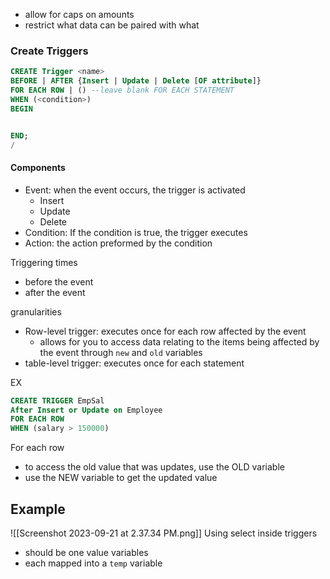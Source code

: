 - allow for caps on amounts
- restrict what data can be paired with what
### Create Triggers
```sql
CREATE Trigger <name>
BEFORE | AFTER {Insert | Update | Delete [OF attribute]}
FOR EACH ROW | () --leave blank FOR EACH STATEMENT
WHEN (<condition>)
BEGIN


END;
/
```
#### Components
- Event: when the event occurs, the trigger is activated
	- Insert
	- Update
	- Delete
- Condition: If the condition is true, the trigger executes
- Action: the action preformed by the condition


Triggering times
- before the event
- after the event

granularities
- Row-level trigger: executes once for each row affected by the event
	- allows for you to access data relating to the items being affected by the event through `new` and `old` variables
- table-level trigger: executes once for each statement

EX
```sql
CREATE TRIGGER EmpSal
After Insert or Update on Employee
FOR EACH ROW
WHEN (salary > 150000)
```

For each row
- to access the old value that was updates, use the OLD variable
- use the NEW variable to get the updated value


## Example
![[Screenshot 2023-09-21 at 2.37.34 PM.png]]
Using select inside triggers
- should be one value variables
- each mapped into a `temp` variable